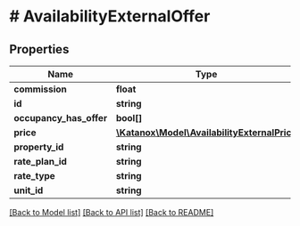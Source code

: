 # # AvailabilityExternalOffer

## Properties

Name | Type | Description | Notes
------------ | ------------- | ------------- | -------------
**commission** | **float** |  | [optional]
**id** | **string** |  | [optional]
**occupancy_has_offer** | **bool[]** |  | [optional]
**price** | [**\Katanox\Model\AvailabilityExternalPrice**](AvailabilityExternalPrice.md) |  | [optional]
**property_id** | **string** |  | [optional]
**rate_plan_id** | **string** |  | [optional]
**rate_type** | **string** |  | [optional]
**unit_id** | **string** |  | [optional]

[[Back to Model list]](../../README.md#models) [[Back to API list]](../../README.md#endpoints) [[Back to README]](../../README.md)
